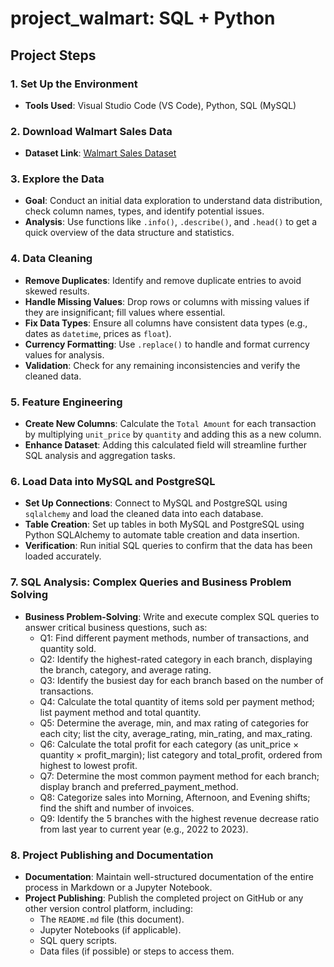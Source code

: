 # project_walmart: SQL + Python

## Project Steps

### 1. Set Up the Environment
   - **Tools Used**: Visual Studio Code (VS Code), Python, SQL (MySQL)

### 2. Download Walmart Sales Data
   - **Dataset Link**: [Walmart Sales Dataset](https://www.kaggle.com/najir0123/walmart-10k-sales-datasets)

### 3. Explore the Data
   - **Goal**: Conduct an initial data exploration to understand data distribution, check column names, types, and identify potential issues.
   - **Analysis**: Use functions like `.info()`, `.describe()`, and `.head()` to get a quick overview of the data structure and statistics.

### 4. Data Cleaning
   - **Remove Duplicates**: Identify and remove duplicate entries to avoid skewed results.
   - **Handle Missing Values**: Drop rows or columns with missing values if they are insignificant; fill values where essential.
   - **Fix Data Types**: Ensure all columns have consistent data types (e.g., dates as `datetime`, prices as `float`).
   - **Currency Formatting**: Use `.replace()` to handle and format currency values for analysis.
   - **Validation**: Check for any remaining inconsistencies and verify the cleaned data.

### 5. Feature Engineering
   - **Create New Columns**: Calculate the `Total Amount` for each transaction by multiplying `unit_price` by `quantity` and adding this as a new column.
   - **Enhance Dataset**: Adding this calculated field will streamline further SQL analysis and aggregation tasks.

### 6. Load Data into MySQL and PostgreSQL
   - **Set Up Connections**: Connect to MySQL and PostgreSQL using `sqlalchemy` and load the cleaned data into each database.
   - **Table Creation**: Set up tables in both MySQL and PostgreSQL using Python SQLAlchemy to automate table creation and data insertion.
   - **Verification**: Run initial SQL queries to confirm that the data has been loaded accurately.

### 7. SQL Analysis: Complex Queries and Business Problem Solving
   - **Business Problem-Solving**: Write and execute complex SQL queries to answer critical business questions, such as:
     - Q1: Find different payment methods, number of transactions, and quantity sold.
     - Q2: Identify the highest-rated category in each branch, displaying the branch, category, and average rating.
     - Q3: Identify the busiest day for each branch based on the number of transactions.
     - Q4: Calculate the total quantity of items sold per payment method; list payment method and total quantity.
     - Q5: Determine the average, min, and max rating of categories for each city; list the city, average_rating, min_rating, and max_rating.
     - Q6: Calculate the total profit for each category (as unit_price × quantity × profit_margin); list category and total_profit, ordered from highest to lowest profit.
     - Q7: Determine the most common payment method for each branch; display branch and preferred_payment_method.
     - Q8: Categorize sales into Morning, Afternoon, and Evening shifts; find the shift and number of invoices.
     - Q9: Identify the 5 branches with the highest revenue decrease ratio from last year to current year (e.g., 2022 to 2023).

### 8. Project Publishing and Documentation
   - **Documentation**: Maintain well-structured documentation of the entire process in Markdown or a Jupyter Notebook.
   - **Project Publishing**: Publish the completed project on GitHub or any other version control platform, including:
     - The `README.md` file (this document).
     - Jupyter Notebooks (if applicable).
     - SQL query scripts.
     - Data files (if possible) or steps to access them.
